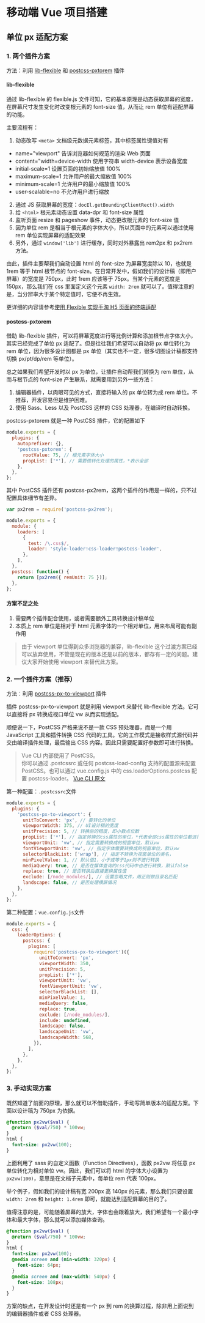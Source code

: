 # 移动端 Vue 项目搭建

## 单位 px 适配方案

### 1. 两个插件方案

方法：利用 [lib-flexible](https://www.npmjs.com/package/lib-flexible) 和 [postcss-pxtorem](https://www.npmjs.com/package/postcss-pxtorem) 插件

#### lib-flexible

通过 lib-flexible 的 flexible.js 文件可知，它的基本原理是动态获取屏幕的宽度，在屏幕尺寸发生变化时改变根元素的 font-size 值，从而让 rem 单位有适配屏幕的功能。

主要流程有：

1. 动态改写 `<meta>` 文档级元数据元素标签，其中标签属性键值对有

- name="viewport" 告诉浏览器如何规范的渲染 Web 页面
- content="width=device-width 使用字符串 width-device 表示设备宽度
- initial-scale=1 设置页面的初始缩放值 100%
- maximum-scale=1 允许用户的最大缩放值 100%
- minimum-scale=1 允许用户的最小缩放值 100%
- user-scalable=no 不允许用户进行缩放

2. 通过 JS 获取屏幕的宽度：`docEl.getBoundingClientRect().width`
3. 给 `<html>` 根元素动态设置 data-dpr 和 font-size 属性
4. 监听页面 resize 和 pageshow 事件，动态更改根元素的 font-size 值
5. 因为单位 rem 是相当于根元素的字体大小，所以页面中的元素可以通过使用 rem 单位实现屏幕的适配效果
6. 另外，通过 `window['lib']` 进行缓存，同时对外暴露出 rem2px 和 px2rem 方法。

由此，插件主要帮我们自动设置 html 的 font-size 为屏幕宽度除以 10，也就是 1rem 等于 html 根节点的 font-size。在日常开发中，假如我们的设计稿（即用户屏幕）的宽度是 750px，此时 1rem 应该等于 75px。当某个元素的宽度是 150px，那么我们在 css 里面定义这个元素 `width: 2rem` 就可以了。值得注意的是，当分辨率大于某个特定值时，它便不再生效。

更详细的内容请参考[使用 Flexible 实现手淘 H5 页面的终端适配](https://github.com/amfe/article/issues/17)

#### postcss-pxtorem

借助 lib-flexible 插件，可以将屏幕宽度进行等比例计算和添加根节点字体大小，其实已经完成了单位 px 适配了。但是往往我们希望可以自动将 px 单位转化为 rem 单位，因为很多设计图都是 px 单位（其实也不一定，很多切图设计稿都支持切换 px/pt/dp/rem 等单位）。

总之如果我们希望开发时以 px 为单位，让插件自动帮我们转换为 rem 单位，从而与根节点的 font-size 产生联系，就需要用到另外一些方法：

1. 编辑器插件，以肉眼可见的方式，直接将输入的 px 单位转为成 rem 单位。不推荐，开发容易但是维护困难。
2. 使用 Sass、Less 以及 PostCSS 这样的 CSS 处理器，在编译时自动转换。

postcss-pxtorem 就是一种 PostCSS 插件，它的配置如下

```js
module.exports = {
  plugins: {
    autoprefixer: {},
    'postcss-pxtorem': {
      rootValue: 75, // 根元素字体大小
      propList: ['*'], // 需要做转化处理的属性，*表示全部
    },
  },
};
```

其中 PostCSS 插件还有 postcss-px2rem，这两个插件的作用是一样的，只不过配置具体细节有差异。

```js
var px2rem = require('postcss-px2rem');

module.exports = {
  module: {
    loaders: [
      {
        test: /\.css$/,
        loader: 'style-loader!css-loader!postcss-loader',
      },
    ],
  },
  postcss: function() {
    return [px2rem({ remUnit: 75 })];
  },
};
```

#### 方案不足之处

1. 需要两个插件配合使用，或者需要额外工具转换设计稿单位
2. 本质上 rem 单位是相对于 html 元素字体的一个相对单位，用来布局可能有副作用

> 由于 viewport 单位得到众多浏览器的兼容，lib-flexible 这个过渡方案已经可以放弃使用，不管是现在的版本还是以前的版本，都存有一定的问题。建议大家开始使用 viewport 来替代此方案。

### 2. 一个插件方案（推荐）

方法：利用 [postcss-px-to-viewport](https://www.npmjs.com/package/postcss-px-to-viewport) 插件

插件 postcss-px-to-viewport 就是利用 viewport 来替代 lib-flexible 方法。它可以直接将 px 转换成视口单位 vw 从而实现适配。

顺便说一下，PostCSS 严格来说不是一款 CSS 预处理器，而是一个用 JavaScript 工具和插件转换 CSS 代码的工具。它的工作模式是接收样式源代码并交由编译插件处理，最后输出 CSS 内容。因此只需要配置好参数即可进行转换。

> Vue CLI 内部使用了 PostCSS。  
> 你可以通过 .postcssrc 或任何 postcss-load-config 支持的配置源来配置 PostCSS。也可以通过 vue.config.js 中的 css.loaderOptions.postcss 配置 postcss-loader。
> [Vue CLI 原文](https://cli.vuejs.org/zh/guide/css.html#postcss)

第一种配置：`.postcssrc`文件

```js
module.exports = {
  plugins: {
    'postcss-px-to-viewport': {
      unitToConvert: 'px', // 要转化的单位
      viewportWidth: 375, // UI设计稿的宽度
      unitPrecision: 5, // 转换后的精度，即小数点位数
      propList: ['*'], // 指定转换的css属性的单位，*代表全部css属性的单位都进行转换
      viewportUnit: 'vw', // 指定需要转换成的视窗单位，默认vw
      fontViewportUnit: 'vw', // 指定字体需要转换成的视窗单位，默认vw
      selectorBlackList: ['wrap'], // 指定不转换为视窗单位的类名，
      minPixelValue: 1, // 默认值1，小于或等于1px则不进行转换
      mediaQuery: true, // 是否在媒体查询的css代码中也进行转换，默认false
      replace: true, // 是否转换后直接更换属性值
      exclude: [/node_modules/], // 设置忽略文件，用正则做目录名匹配
      landscape: false, // 是否处理横屏情况
    },
  },
};
```

第二种配置：`vue.config.js`文件

```js
module.exports = {
  css: {
    loaderOptions: {
      postcss: {
        plugins: [
          require('postcss-px-to-viewport')({
            unitToConvert: 'px',
            viewportWidth: 350,
            unitPrecision: 5,
            propList: ['*'],
            viewportUnit: 'vw',
            fontViewportUnit: 'vw',
            selectorBlackList: [],
            minPixelValue: 1,
            mediaQuery: false,
            replace: true,
            exclude: [/node_modules/],
            include: undefined,
            landscape: false,
            landscapeUnit: 'vw',
            landscapeWidth: 568,
          }),
        ],
      },
    },
  },
};
```

### 3. 手动实现方案

既然知道了前面的原理，那么就可以不借助插件，手动写简单版本的适配方案。下面以设计稿为 750px 为依据。

```scss
@function px2vw($val) {
  @return ($val/750) * 100vw;
}
html {
  font-size: px2vw(100);
}
```

上面利用了 sass 的自定义函数（Function Directives），函数 px2vw 将任意 px 单位转化为相对单位 vw。因此，我们可以将 html 的字体大小设置为 `px2vw(100)`，意思是在文档子元素中，每单位 rem 代表 100px。

举个例子，假如我们的设计稿有宽 200px 高 140px 的元素，那么我们只要设置 `width: 2rem` 和 `height: 1.4rem` 即可，就能达到适配屏幕的目的了。

值得注意的是，可能随着屏幕的放大，字体也会跟着放大，我们希望有一个最小字体和最大字体，那么就可以添加媒体查询。

```scss
@function px2vw($val) {
  @return ($val/750) * 100vw;
}
html {
  font-size: px2vw(100);
  @media screen and (min-width: 320px) {
    font-size: 64px;
  }
  @media screen and (max-width: 540px) {
    font-size: 108px;
  }
}
```

方案的缺点，在开发设计时还是有一个 px 到 rem 的换算过程，除非用上面说到的编辑器插件或者 CSS 处理器。
